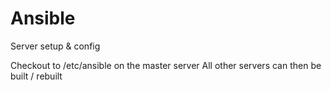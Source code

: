 # Ansible
Server setup &amp; config

Checkout to /etc/ansible on the master server
All other servers can then be built / rebuilt
